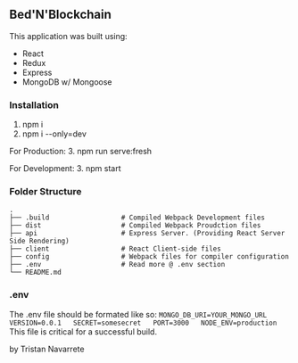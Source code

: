 ## Bed'N'Blockchain

This application was built using:
- React
- Redux
- Express
- MongoDB w/ Mongoose

### Installation
1. npm i
2. npm i --only=dev

For Production:
3. npm run serve:fresh

For Development:
3. npm start

### Folder Structure
    .
    ├── .build                  # Compiled Webpack Development files
    ├── dist                    # Compiled Webpack Proudction files
    ├── api                     # Express Server. (Providing React Server Side Rendering)
    ├── client                  # React Client-side files
    ├── config                  # Webpack files for compiler configuration
    ├── .env                    # Read more @ .env section
    └── README.md

### .env
The .env file should be formated like so:
`
MONGO_DB_URI=YOUR_MONGO_URL  
VERSION=0.0.1  
SECRET=somesecret  
PORT=3000  
NODE_ENV=production  
`
This file is critical for a successful build.

by Tristan Navarrete
